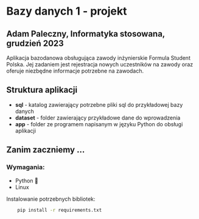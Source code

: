 # Bazy danych 1 - projekt
## Adam Paleczny, Informatyka stosowana, grudzień 2023

Aplikacja bazodanowa obsługująca zawody inżynierskie Formula Student Polska. Jej zadaniem jest rejestracja nowych uczestników na zawody oraz oferuje niezbędne informacje potrzebne na zawodach.

## Struktura aplikacji
- **sql** - katalog zawierający potrzebne pliki sql do przykładowej bazy danych
- **dataset** - folder zawierający przykładowe dane do wprowadzenia
- **app** - folder ze programem napisanym w języku Python do obsługi aplikacji 

## Zanim zaczniemy ...
### Wymagania:
- Python 🐍
- Linux

Instalowanie potrzebnych bibliotek:
``` bash
    pip install -r requirements.txt
```